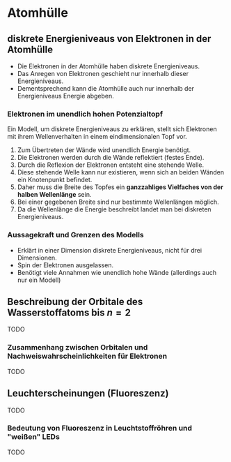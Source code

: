 # Atomhülle

## diskrete Energieniveaus von Elektronen in der Atomhülle

- Die Elektronen in der Atomhülle haben diskrete Energieniveaus.
- Das Anregen von Elektronen geschieht nur innerhalb dieser Energieniveaus.
- Dementsprechend kann die Atomhülle auch nur innerhalb der Energieniveaus Energie abgeben.

### Elektronen im unendlich hohen Potenzialtopf

Ein Modell, um diskrete Energieniveaus zu erklären, stellt sich Elektronen mit ihrem Wellenverhalten in einem eindimensionalen Topf vor.

1. Zum Übertreten der Wände wird unendlich Energie benötigt.
2. Die Elektronen werden durch die Wände reflektiert (festes Ende).
3. Durch die Reflexion der Elektronen entsteht eine stehende Welle.
4. Diese stehende Welle kann nur existieren, wenn sich an beiden Wänden ein Knotenpunkt befindet.
5. Daher muss die Breite des Topfes ein **ganzzahliges Vielfaches von der halben Wellenlänge** sein.
6. Bei einer gegebenen Breite sind nur bestimmte Wellenlängen möglich.
7. Da die Wellenlänge die Energie beschreibt landet man bei diskreten Energieniveaus.

### Aussagekraft und Grenzen des Modells

- Erklärt in einer Dimension diskrete Energieniveaus, nicht für drei Dimensionen.
- Spin der Elektronen ausgelassen.
- Benötigt viele Annahmen wie unendlich hohe Wände (allerdings auch nur ein Modell)

## Beschreibung der Orbitale des Wasserstoffatoms bis $n = 2$

TODO

### Zusammenhang zwischen Orbitalen und Nachweiswahrscheinlichkeiten für Elektronen

TODO

## Leuchterscheinungen (Fluoreszenz)

TODO

### Bedeutung von Fluoreszenz in Leuchtstoffröhren und "weißen" LEDs

TODO
